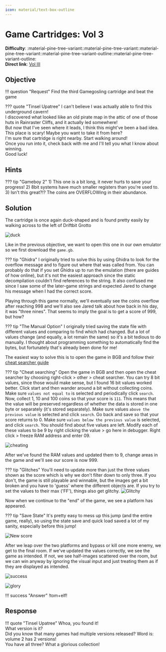 ```yaml
---
icon: material/text-box-outline
---
```


# Game Cartridges: Vol 3

**Difficulty**: :material-pine-tree-variant::material-pine-tree-variant::material-pine-tree-variant::material-pine-tree-variant-outline::material-pine-tree-variant-outline:<br/>
**Direct link**: [Vol III](https://gamegosling.com/vol3-7bNwQKGBFNGQT1/index.html?&challenge=gameboy3)
 
## Objective

!!! question "Request"
    Find the third Gamegosling cartridge and beat the game

??? quote "Tinsel Upatree"
    I can't believe I was actually able to find this underground cavern!<br/>
    I discovered what looked liike an old pirate map in the attic of one of those huts in Rainraster Cliffs, and it actually led somewhere!<br/>
    But now that I've seen where it leads, I think this might've been a bad idea. This place is scary! Maybe you want to take it from here?<br/>
    I'm sure that cartridge is right nearby. Start walking around!<br/>
    Once you run into it, check back with me and I'll tell you what I know about winning.<br/>
    Good luck!
    

## Hints

??? tip "Gameboy 2"
    1) This one is a bit long, it never hurts to save your progress! 2) 8bit systems have much smaller registers than you're used to. 3) Isn't this great?!? The coins are OVERFLOWing in their abundance.

## Solution

The cartridge is once again duck-shaped and is found pretty easily by walking across to the left of Driftbit Grotto

![duck](../img/objectives/o11/duck.png)

Like in the previous objective, we want to open this one in our own emulator so we first download the `game.gb`.

??? tip "Ghidra"
    I originally tried to solve this by using Ghidra to look for the overflow message and to figure out where that was called from. You can probably do that if you set Ghidra up to run the emulation (there are guides of how online), but it's not the easiest approach since the static decompilation couldn't find references to the string. It also confused me since I saw some of the later-game strings and expected Jared to change his message when I had the correct score.

Playing through this game normally, we'll eventually see the coins overflow after reaching 998 and we'll also see Jared talk about how back in his day, it was "three nines". That seems to imply the goal is to get a score of 999, but how?

??? tip "The Manual Option"
    I originally tried saving the state file with different values and comparing to find which had changed. But a lot of values change (and equally, a lot remain the same) so it's a bit tedious to do manually. I thought about programming something to automatically find the bytes, but fortunately that's already been done for me!

The easiest way to solve this is to open the game in BGB and follow their [cheat searcher guide](https://bgb.bircd.org/manual.html#cheatsearcher)

??? tip "Cheat searching"
    Open the game in BGB and then open the cheat searcher by choosing right-click > other > cheat searcher. You can try 8 bit values, since those would make sense, but I found 16 bit values worked better. Click start and then wander around a bit without collecting coins. Make sure `values not equal to` is selected and periodically click `search`. Now, collect 1, 10 and 100 coins so that your score is `111`. This means that the value will be preserved regardless of whether the data is stored in one byte or separately (it's stored separately). Make sure values `above the previous value` is selected and click `search`. Go back and save so that your score returns to 0. Make sure `values below the previous value` is selected, and click `search`.
    You should find about five values are left.
    Modify each of these values to be 9 by right clicking the value > go here in debugger. Right click > freeze RAM address and enter 09.

![cheating](../img/objectives/o11/cheat.png)

After we've found the RAM values and updated them to 9, change areas in the game and we'll see our score is now 999.

??? tip "Glitches"
    You'll need to update more than just the three values shown as the score which is why we don't filter down to only three. If you don't, the game is still playable and winnable, but the images get a bit broken and you have to 'guess' where the different objects are.
    If you try to set the values to their max ('FF'), things also get glitchy.
    ![Glitchy](../img/objectives/o11/glitch.png)

Now when we continue to the "end" of the game, we see a platform has appeared.

??? tip "Save State"
    It's pretty easy to mess up this jump (and the entire game, really), so using the state save and quick load saved a lot of my sanity, especially before this jump!

![New score](../img/objectives/o11/999.png)

After we leap over the two platforms and bypass or kill one more enemy, we get to the final room. If we've updated the values correctly, we see the game as intended. If not, we see half-images scattered over the room, but we can win anyway by ignoring the visual input and just treating them as if they are displayed as intended.

![success](../img/objectives/o11/success.png)

![glory](../img/objectives/o11/glory.png)

!!! success "Answer"
    !tom+elf!

## Response

!!! quote "Tinsel Upatree"
    Whoa, you found it!<br/>
    What version is it?<br/>
    Did you know that many games had multiple versions released? Word is: volume 2 has 2 versions!<br/>
    You have all three? What a glorious collection!
